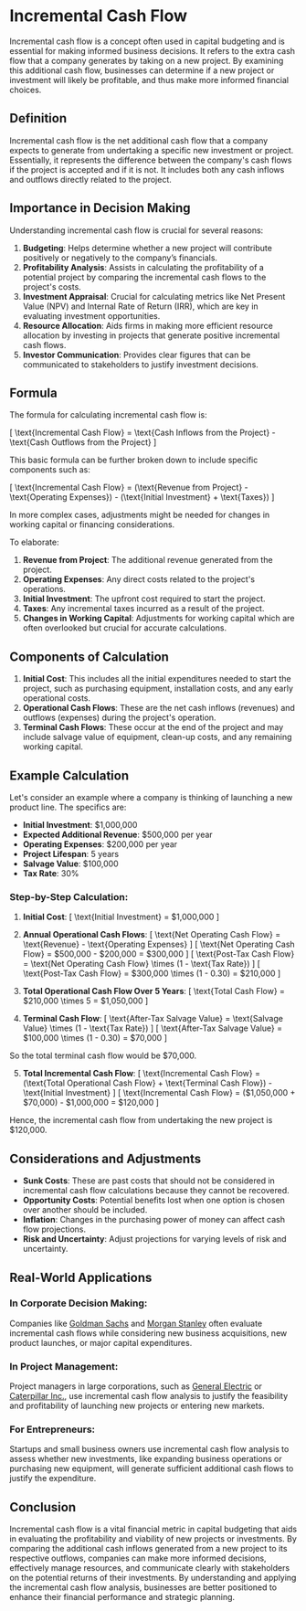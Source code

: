 # Incremental Cash Flow

Incremental cash flow is a concept often used in capital budgeting and is essential for making informed business decisions. It refers to the extra cash flow that a company generates by taking on a new project. By examining this additional cash flow, businesses can determine if a new project or investment will likely be profitable, and thus make more informed financial choices.

## Definition

Incremental cash flow is the net additional cash flow that a company expects to generate from undertaking a specific new investment or project. Essentially, it represents the difference between the company's cash flows if the project is accepted and if it is not. It includes both any cash inflows and outflows directly related to the project.

## Importance in Decision Making

Understanding incremental cash flow is crucial for several reasons:

1. **Budgeting**: Helps determine whether a new project will contribute positively or negatively to the company’s financials.
2. **Profitability Analysis**: Assists in calculating the profitability of a potential project by comparing the incremental cash flows to the project's costs.
3. **Investment Appraisal**: Crucial for calculating metrics like Net Present Value (NPV) and Internal Rate of Return (IRR), which are key in evaluating investment opportunities.
4. **Resource Allocation**: Aids firms in making more efficient resource allocation by investing in projects that generate positive incremental cash flows.
5. **Investor Communication**: Provides clear figures that can be communicated to stakeholders to justify investment decisions.

## Formula

The formula for calculating incremental cash flow is:

\[ \text{Incremental Cash Flow} = \text{Cash Inflows from the Project} - \text{Cash Outflows from the Project} \]

This basic formula can be further broken down to include specific components such as:

\[ \text{Incremental Cash Flow} = (\text{Revenue from Project} - \text{Operating Expenses}) - (\text{Initial Investment} + \text{Taxes}) \]

In more complex cases, adjustments might be needed for changes in working capital or financing considerations. 

To elaborate:

1. **Revenue from Project**: The additional revenue generated from the project.
2. **Operating Expenses**: Any direct costs related to the project's operations.
3. **Initial Investment**: The upfront cost required to start the project.
4. **Taxes**: Any incremental taxes incurred as a result of the project.
5. **Changes in Working Capital**: Adjustments for working capital which are often overlooked but crucial for accurate calculations. 

## Components of Calculation

1. **Initial Cost**: This includes all the initial expenditures needed to start the project, such as purchasing equipment, installation costs, and any early operational costs.
2. **Operational Cash Flows**: These are the net cash inflows (revenues) and outflows (expenses) during the project's operation. 
3. **Terminal Cash Flows**: These occur at the end of the project and may include salvage value of equipment, clean-up costs, and any remaining working capital.

## Example Calculation

Let's consider an example where a company is thinking of launching a new product line. The specifics are:

- **Initial Investment**: $1,000,000 
- **Expected Additional Revenue**: $500,000 per year 
- **Operating Expenses**: $200,000 per year 
- **Project Lifespan**: 5 years 
- **Salvage Value**: $100,000 
- **Tax Rate**: 30%

### Step-by-Step Calculation:

1. **Initial Cost**:
   \[ \text{Initial Investment} = \$1,000,000 \]

2. **Annual Operational Cash Flows**:
   \[ \text{Net Operating Cash Flow} = \text{Revenue} - \text{Operating Expenses} \]
   \[ \text{Net Operating Cash Flow} = \$500,000 - \$200,000 = \$300,000 \]
   \[ \text{Post-Tax Cash Flow} = \text{Net Operating Cash Flow} \times (1 - \text{Tax Rate}) \]
   \[ \text{Post-Tax Cash Flow} = \$300,000 \times (1 - 0.30) = \$210,000 \]

3. **Total Operational Cash Flow Over 5 Years**:
   \[ \text{Total Cash Flow} = \$210,000 \times 5 = \$1,050,000 \]

4. **Terminal Cash Flow**:
   \[ \text{After-Tax Salvage Value} = \text{Salvage Value} \times (1 - \text{Tax Rate}) \]
   \[ \text{After-Tax Salvage Value} = \$100,000 \times (1 - 0.30) = \$70,000 \]

So the total terminal cash flow would be $70,000.

5. **Total Incremental Cash Flow**:
   \[ \text{Incremental Cash Flow} = (\text{Total Operational Cash Flow} + \text{Terminal Cash Flow}) - \text{Initial Investment} \]
   \[ \text{Incremental Cash Flow} = (\$1,050,000 + \$70,000) - \$1,000,000 = \$120,000 \]

Hence, the incremental cash flow from undertaking the new project is $120,000.

## Considerations and Adjustments

- **Sunk Costs**: These are past costs that should not be considered in incremental cash flow calculations because they cannot be recovered.
- **Opportunity Costs**: Potential benefits lost when one option is chosen over another should be included.
- **Inflation**: Changes in the purchasing power of money can affect cash flow projections.
- **Risk and Uncertainty**: Adjust projections for varying levels of risk and uncertainty.

## Real-World Applications

### In Corporate Decision Making:
Companies like [Goldman Sachs](https://www.goldmansachs.com) and [Morgan Stanley](https://www.morganstanley.com) often evaluate incremental cash flows while considering new business acquisitions, new product launches, or major capital expenditures.

### In Project Management:
Project managers in large corporations, such as [General Electric](https://www.ge.com) or [Caterpillar Inc.](https://www.caterpillar.com), use incremental cash flow analysis to justify the feasibility and profitability of launching new projects or entering new markets. 

### For Entrepreneurs:
Startups and small business owners use incremental cash flow analysis to assess whether new investments, like expanding business operations or purchasing new equipment, will generate sufficient additional cash flows to justify the expenditure.

## Conclusion

Incremental cash flow is a vital financial metric in capital budgeting that aids in evaluating the profitability and viability of new projects or investments. By comparing the additional cash inflows generated from a new project to its respective outflows, companies can make more informed decisions, effectively manage resources, and communicate clearly with stakeholders on the potential returns of their investments. By understanding and applying the incremental cash flow analysis, businesses are better positioned to enhance their financial performance and strategic planning.